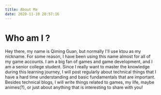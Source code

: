```yaml
---
title: About Me
date: 2020-11-10 20:57:16
---
```


# Who am I ?

Hey there, my name is Qiming Guan, but normally I'll use ktou as my nickname. For some reason, I have been using this name almost for all of my game accounts. I am a big fan of games and game development, and I am a senior college student. Since I really want to master the knowledge during this learning journey, I will post regularly about technical things that I have a hard time understanding and basic fundamentals that are important. Besides technical blogs, I will write things related to games, my life, maybe animes(?), or just about anything that is interesting to share with you!
